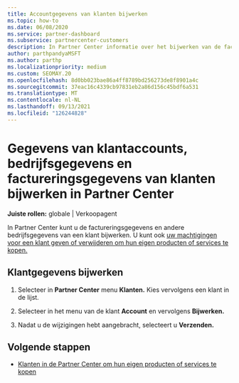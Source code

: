 ```yaml
---
title: Accountgegevens van klanten bijwerken
ms.topic: how-to
ms.date: 06/08/2020
ms.service: partner-dashboard
ms.subservice: partnercenter-customers
description: In Partner Center informatie over het bijwerken van de factureringsgegevens van een klant of het bijwerken van bedrijfsgegevens.
author: parthpandyaMSFT
ms.author: parthp
ms.localizationpriority: medium
ms.custom: SEOMAY.20
ms.openlocfilehash: 8d0bb023bae86a4ff8789bd256273de8f8901a4c
ms.sourcegitcommit: 37eac16c4339cb97831eb2a86d156c45bdf6a531
ms.translationtype: MT
ms.contentlocale: nl-NL
ms.lasthandoff: 09/13/2021
ms.locfileid: "126244828"
---
```

# <a name="update-customer-account-info-company-details-and-customer-billing-information-in-partner-center"></a>Gegevens van klantaccounts, bedrijfsgegevens en factureringsgegevens van klanten bijwerken in Partner Center

**Juiste rollen:** globale | Verkoopagent

In Partner Center kunt u de factureringsgegevens en andere bedrijfsgegevens van een klant bijwerken. U kunt ook [uw machtigingen voor een klant geven of verwijderen om hun eigen producten of services te kopen.](give-customers-permission.md)

## <a name="update-customer-details"></a>Klantgegevens bijwerken

1. Selecteer in **Partner Center** menu **Klanten.** Kies vervolgens een klant in de lijst.

2. Selecteer in het menu van de klant **Account** en vervolgens **Bijwerken.**

3. Nadat u de wijzigingen hebt aangebracht, selecteert u **Verzenden.**

## <a name="next-steps"></a>Volgende stappen

- [Klanten in de Partner Center om hun eigen producten of services te kopen](give-customers-permission.md)